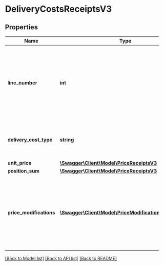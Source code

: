# DeliveryCostsReceiptsV3

## Properties
Name | Type | Description | Notes
------------ | ------------- | ------------- | -------------
**line_number** | **int** | Number of line item in which the information is printed on the pdf document of the receipt.  This information is not reliably provided for older receipts | [optional] 
**delivery_cost_type** | **string** | Type of delivery costs for the shipment of physical goods | 
**unit_price** | [**\Swagger\Client\Model\PriceReceiptsV3**](PriceReceiptsV3.md) |  | 
**position_sum** | [**\Swagger\Client\Model\PriceReceiptsV3**](PriceReceiptsV3.md) |  | 
**price_modifications** | [**\Swagger\Client\Model\PriceModificationReceiptsV3[]**](PriceModificationReceiptsV3.md) | List of additional fees and reductions represented as price modifications.  If there are no price modifications, an empty list is displayed | 

[[Back to Model list]](../../README.md#documentation-for-models) [[Back to API list]](../../README.md#documentation-for-api-endpoints) [[Back to README]](../../README.md)

